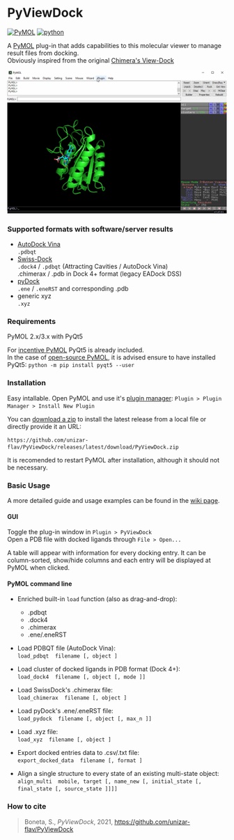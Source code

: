 # PyViewDock


[![PyMOL](https://img.shields.io/badge/PyMOL-2.x\/3.x-green.svg)](https://pymolwiki.org)
[![python](https://img.shields.io/badge/python-3.8+-red.svg)](https://www.python.org/)

A [PyMOL](https://pymolwiki.org) plug-in that adds capabilities to this molecular viewer to manage result files from docking.  
Obviously inspired from the original [Chimera's View-Dock](https://www.cgl.ucsf.edu/chimera/docs/ContributedSoftware/viewdock/framevd.html)


![usage example](examples/usage_01.gif)


### Supported formats with software/server results

* [AutoDock Vina](https://autodock-vina.readthedocs.io) \
    `.pdbqt`
* [Swiss-Dock](https://www.swissdock.ch) \
    `.dock4` / `.pdbqt` (Attracting Cavities / AutoDock Vina) \
    .chimerax / .pdb in Dock 4+ format (legacy EADock DSS)
* [pyDock](https://life.bsc.es/pid/pydock) \
    `.ene` / `.eneRST` and corresponding .pdb
* generic xyz \
    `.xyz`


### Requirements

PyMOL 2.x/3.x with PyQt5

For [incentive PyMOL](https://pymol.org/) PyQt5 is already included.  
In the case of [open-source PyMOL](https://github.com/schrodinger/pymol-open-source), it is advised ensure to have installed PyQt5: `python -m pip install pyqt5 --user`


### Installation

Easy intallable. Open PyMOL and use it's [plugin manager](https://pymolwiki.org/index.php/Plugin_Manager): `Plugin > Plugin Manager > Install New Plugin`

You can [download a zip](https://github.com/unizar-flav/PyViewDock/releases/latest/download/PyViewDock.zip) to install the latest release from a local file or directly provide it an URL:

```
https://github.com/unizar-flav/PyViewDock/releases/latest/download/PyViewDock.zip
```

It is recomended to restart PyMOL after installation, although it should not be necessary.


### Basic Usage

A more detailed guide and usage examples can be found in the [wiki page](https://github.com/unizar-flav/PyViewDock/wiki).

#### GUI

Toggle the plug-in window in `Plugin > PyViewDock`  
Open a PDB file with docked ligands through `File > Open...`

A table will appear with information for every docking entry. It can be column-sorted, show/hide columns and each entry will be displayed at PyMOL when clicked.

#### PyMOL command line

  - Enriched built-in `load` function (also as drag-and-drop):
      * .pdbqt
      * .dock4
      * .chimerax
      * .ene/.eneRST

  - Load PDBQT file (AutoDock Vina): \
      `load_pdbqt  filename [, object ]`

  - Load cluster of docked ligands in PDB format (Dock 4+): \
      `load_dock4  filename [, object [, mode ]]`

  - Load SwissDock's .chimerax file: \
      `load_chimerax  filename [, object ]`

  - Load pyDock's .ene/.eneRST file: \
      `load_pydock  filename [, object [, max_n ]]`

  - Load .xyz file: \
      `load_xyz  filename [, object ]`

  - Export docked entries data to .csv/.txt file: \
      `export_docked_data  filename [, format ]`

  - Align a single structure to every state of an existing multi-state object: \
      `align_multi  mobile, target [, name_new [, initial_state [, final_state [, source_state ]]]]`

### How to cite
  > Boneta, S., _PyViewDock_, 2021, https://github.com/unizar-flav/PyViewDock
